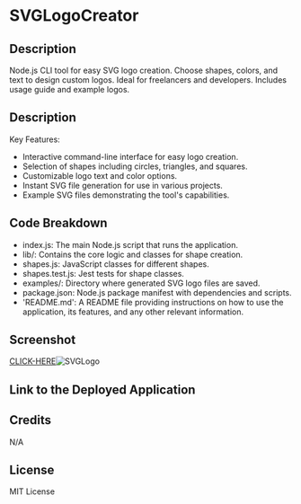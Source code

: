 # SVGLogoCreator

## Description
Node.js CLI tool for easy SVG logo creation. Choose shapes, colors, and text to design custom logos. Ideal for freelancers and developers. Includes usage guide and example logos.

## Description
Key Features:

- Interactive command-line interface for easy logo creation.
- Selection of shapes including circles, triangles, and squares.
- Customizable logo text and color options.
- Instant SVG file generation for use in various projects.
- Example SVG files demonstrating the tool's capabilities.



## Code Breakdown

- index.js: The main Node.js script that runs the application.
- lib/: Contains the core logic and classes for shape creation.
- shapes.js: JavaScript classes for different shapes.
- shapes.test.js: Jest tests for shape classes.
- examples/: Directory where generated SVG logo files are saved.
- package.json: Node.js package manifest with dependencies and scripts.
- 'README.md': A README file providing instructions on how to use the application, its features, and any other relevant information.


## Screenshot


[CLICK-HERE]()![SVGLogo](https://github.com/JMcKenna01/SVGLogoCreator/assets/147211404/b96c49cb-bfcc-441b-9c04-9a2635273f2a)


## Link to the Deployed Application




## Credits
N/A 

## License
MIT License

